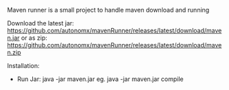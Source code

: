 Maven runner is a small project to handle maven download and running

Download the latest jar: https://github.com/autonomx/mavenRunner/releases/latest/download/maven.jar 
              or as zip: https://github.com/autonomx/mavenRunner/releases/latest/download/maven.zip 

Installation:
- Run Jar: java -jar maven.jar <goal>
       eg. java -jar maven.jar compile
